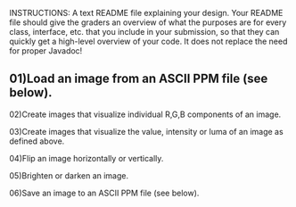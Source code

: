 INSTRUCTIONS:
A text README file explaining 
your design. Your README file should give 
the graders an overview of what the purposes 
are for every class, interface, etc. that you 
include in your submission, so that they can 
quickly get a high-level overview of your code. 
It does not replace the need for proper Javadoc!

01)Load an image from an ASCII PPM file (see below).
- 

02)Create images that visualize individual R,G,B components of an image.

03)Create images that visualize the value, intensity 
or luma of an image as defined above.


04)Flip an image horizontally or vertically.

05)Brighten or darken an image.

06)Save an image to an ASCII PPM file (see below).
